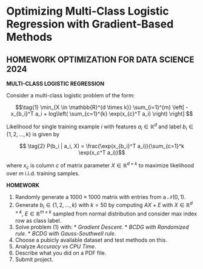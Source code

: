 # Optimizing Multi-Class Logistic Regression with Gradient-Based Methods
## HOMEWORK OPTIMIZATION FOR DATA SCIENCE 2024  
**MULTI-CLASS LOGISTIC REGRESSION**  

Consider a multi-class logistic problem of the form: 

$$\tag{1} \min_{X \in \mathbb{R}^{d \times k}} \sum_{i=1}^{m} \left[ -x_{b_i}^T a_i + log\left( \sum_{c=1}^{k} \exp(x_{c}^T a_i) \right) \right] $$

Likelihood for single training example $i$ with features $a_i \in \mathbb{R}^{d}$ and label $b_i \in \{1, 2, \ldots, k\}$ is given by  

$$ \tag{2} P(b_i | a_i, X) = \frac{\exp(x_{b_i}^T a_i)}{\sum_{c=1}^k \exp(x_c^T a_i)}$$

where $x_c$ is column $c$ of matrix parameter $X \in \mathbb{R}^{d \times k}$ to maximize likelihood over $m$ i.i.d. training samples.

**HOMEWORK**
1. Randomly generate a $1000 \times 1000$ matrix with entries from a $\mathcal{N}(0,1)$.
2. Generate $b_i \in \{1, 2, \ldots, k\}$ with $k = 50$ by computing $AX + E$ with $X \in \mathbb{R}^{d \times k}$, $E \in \mathbb{R}^{m \times k}$ sampled from normal distribution and consider max index row as class label.
3. Solve problem $(1)$ with:     * *Gradient Descent*.     * *BCDG with Randomized rule*.     * *BCDG with Gauss-Southwell rule*.
4. Choose a pubicly available dataset and test methods on this.
5. Analyze *Accuracy vs CPU Time*.
6. Describe what you did on a PDF file.
7. Submit project.
